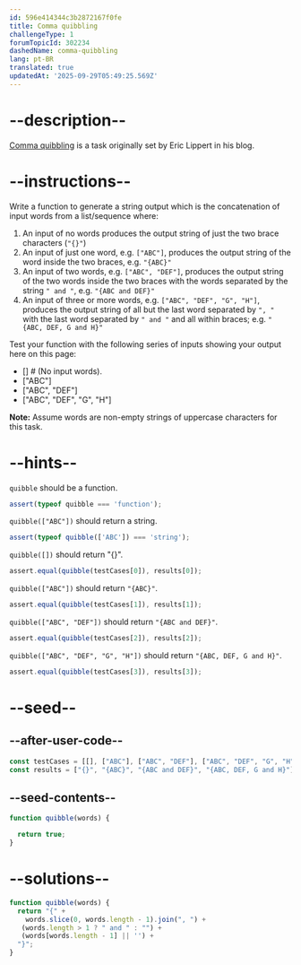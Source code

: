 ```yaml
---
id: 596e414344c3b2872167f0fe
title: Comma quibbling
challengeType: 1
forumTopicId: 302234
dashedName: comma-quibbling
lang: pt-BR
translated: true
updatedAt: '2025-09-29T05:49:25.569Z'
---
```


# --description--

<a href="https://rosettacode.org/wiki/Comma_quibbling" target="_blank" rel="noopener noreferrer nofollow">Comma quibbling</a> is a task originally set by Eric Lippert in his blog.

# --instructions--

Write a function to generate a string output which is the concatenation of input words from a list/sequence where:

<ol>
  <li>An input of no words produces the output string of just the two brace characters (<code>"{}"</code>)</li>
  <li>An input of just one word, e.g. <code>["ABC"]</code>, produces the output string of the word inside the two braces, e.g. <code>"{ABC}"</code></li>
  <li>An input of two words, e.g. <code>["ABC", "DEF"]</code>, produces the output string of the two words inside the two braces with the words separated by the string <code>" and "</code>, e.g. <code>"{ABC and DEF}"</code></li>
  <li>An input of three or more words, e.g. <code>["ABC", "DEF", "G", "H"]</code>, produces the output string of all but the last word separated by <code>", "</code> with the last word separated by <code>" and "</code> and all within braces; e.g. <code>"{ABC, DEF, G and H}"</code></li>
</ol>

Test your function with the following series of inputs showing your output here on this page:

<ul>
  <li>[] # (No input words).</li>
  <li>["ABC"]</li>
  <li>["ABC", "DEF"]</li>
  <li>["ABC", "DEF", "G", "H"]</li>
</ul>

**Note:** Assume words are non-empty strings of uppercase characters for this task.

# --hints--

`quibble` should be a function.

```js
assert(typeof quibble === 'function');
```

`quibble(["ABC"])` should return a string.

```js
assert(typeof quibble(['ABC']) === 'string');
```

`quibble([])` should return "{}".

```js
assert.equal(quibble(testCases[0]), results[0]);
```

`quibble(["ABC"])` should return `"{ABC}"`.

```js
assert.equal(quibble(testCases[1]), results[1]);
```

`quibble(["ABC", "DEF"])` should return `"{ABC and DEF}"`.

```js
assert.equal(quibble(testCases[2]), results[2]);
```

`quibble(["ABC", "DEF", "G", "H"])` should return `"{ABC, DEF, G and H}"`.

```js
assert.equal(quibble(testCases[3]), results[3]);
```

# --seed--

## --after-user-code--

```js
const testCases = [[], ["ABC"], ["ABC", "DEF"], ["ABC", "DEF", "G", "H"]];
const results = ["{}", "{ABC}", "{ABC and DEF}", "{ABC, DEF, G and H}"];
```

## --seed-contents--

```js
function quibble(words) {

  return true;
}
```

# --solutions--

```js
function quibble(words) {
  return "{" +
    words.slice(0, words.length - 1).join(", ") +
   (words.length > 1 ? " and " : "") +
   (words[words.length - 1] || '') +
  "}";
}
```
